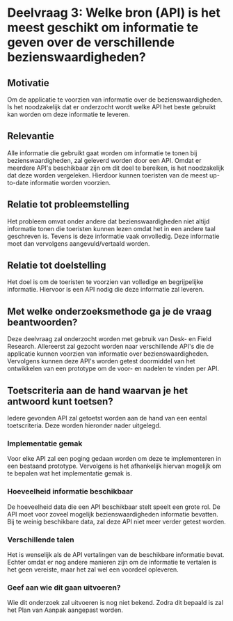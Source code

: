 # Deelvraag 3: Welke bron (API) is het meest geschikt om informatie te geven over de verschillende bezienswaardigheden?

## Motivatie
Om de applicatie te voorzien van informatie over de bezienswaardigheden. Is het noodzakelijk dat er onderzocht wordt welke API het beste gebruikt kan worden om deze informatie te leveren.

## Relevantie
Alle informatie die gebruikt gaat worden om informatie te tonen bij bezienswaardigheden, zal geleverd worden door een API. Omdat er meerdere API's beschikbaar zijn om dit doel te bereiken, is het noodzakelijk dat deze worden vergeleken. Hierdoor kunnen toeristen van de meest up-to-date informatie worden voorzien.

## Relatie tot probleemstelling
Het probleem omvat onder andere dat bezienswaardigheden niet altijd informatie tonen die toeristen kunnen lezen omdat het in een andere taal geschreven is. Tevens is deze informatie vaak onvolledig. Deze informatie moet dan vervolgens aangevuld/vertaald worden.

## Relatie tot doelstelling
Het doel is om de toeristen te voorzien van volledige en begrijpelijke informatie. Hiervoor is een API nodig die deze informatie zal leveren.

## Met welke onderzoeksmethode ga je de vraag beantwoorden?
Deze deelvraag zal onderzocht worden met gebruik van Desk- en Field Research. Allereerst zal gezocht worden naar verschillende API's die de applicatie kunnen voorzien van informatie over bezienswaardigheden. Vervolgens kunnen deze API's worden getest doormiddel van het ontwikkelen van een prototype om de voor- en nadelen te vinden per API.

## Toetscriteria aan de hand waarvan je het antwoord kunt toetsen?
Iedere gevonden API zal getoetst worden aan de hand van een eental toetscriteria. Deze worden hieronder nader uitgelegd.

### Implementatie gemak
Voor elke API zal een poging gedaan worden om deze te implementeren in een bestaand prototype. Vervolgens is het afhankelijk hiervan mogelijk om te bepalen wat het implementatie gemak is.

### Hoeveelheid informatie beschikbaar
De hoeveelheid data die een API beschikbaar stelt speelt een grote rol. De API moet voor zoveel mogelijk bezienswaardigheden informatie bevatten. Bij te weinig beschikbare data, zal deze API niet meer verder getest worden.

### Verschillende talen
Het is wenselijk als de API vertalingen van de beschikbare informatie bevat. Echter omdat er nog andere manieren zijn om de informatie te vertalen is het geen vereiste, maar het zal wel een voordeel opleveren.

### Geef aan wie dit gaan uitvoeren?
Wie dit onderzoek zal uitvoeren is nog niet bekend. Zodra dit bepaald is zal het Plan van Aanpak aangepast worden.